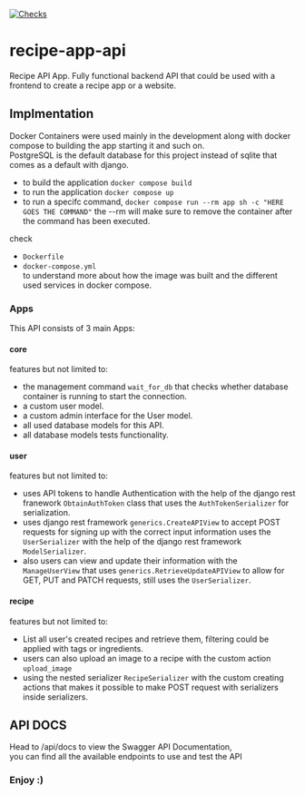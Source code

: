 [![Checks](https://github.com/MohammedSaLah-Eldeen/recipe-app-api/actions/workflows/checks.yml/badge.svg)](https://github.com/MohammedSaLah-Eldeen/recipe-app-api/actions/workflows/checks.yml)

# recipe-app-api
Recipe API App. Fully functional backend API that could be used with a frontend to create a recipe app or a website.

## Implmentation
Docker Containers were used mainly in the development along with docker compose to building the app starting it and such on. <br>
PostgreSQL is the default database for this project instead of sqlite that comes as a default with django. <br>

* to build the application `docker compose build`
* to run the application `docker compose up`
* to run a specifc command, `docker compose run --rm app sh -c "HERE GOES THE COMMAND"`
the --rm will make sure to remove the container after the command has been executed. <br>

check
* `Dockerfile`
* `docker-compose.yml` <br>
to understand more about how the image was built and the different used services in docker compose.

### Apps
This API consists of 3 main Apps: <br>

#### core
features but not limited to:
* the management command `wait_for_db` that checks whether database container is running to start the connection.
* a custom user model. 
* a custom admin interface for the User model.
* all used database models for this API.
* all database models tests functionality.

#### user
features but not limited to:
* uses API tokens to handle Authentication with the help of the django rest franework `ObtainAuthToken` class that uses the `AuthTokenSerializer` for serialization.
* uses django rest framework `generics.CreateAPIView` to accept POST requests for signing up with the correct input information uses the `UserSerializer` with the help of the django rest framework `ModelSerializer`.
* also users can view and update their information with the `ManageUserView` that uses `generics.RetrieveUpdateAPIView` to allow for GET, PUT and PATCH requests, still uses the `UserSerializer`.

#### recipe
features but not limited to:
* List all user's created recipes and retrieve them, filtering could be applied with tags or ingredients.
* users can also upload an image to a recipe with the custom action `upload_image`
* using the nested serializer `RecipeSerializer` with the custom creating actions that makes it possible to make POST request with serializers inside serializers.

## API DOCS
Head to /api/docs to view the Swagger API Documentation, <br>
you can find all the available endpoints to use and test the API

### Enjoy :)
